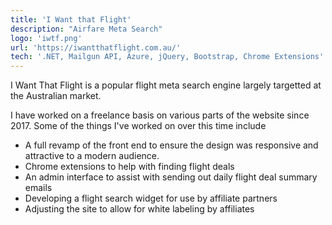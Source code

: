 ```yaml
---
title: 'I Want that Flight'
description: "Airfare Meta Search"
logo: 'iwtf.png'
url: 'https://iwantthatflight.com.au/'
tech: '.NET, Mailgun API, Azure, jQuery, Bootstrap, Chrome Extensions'
---
```


I Want That Flight is a popular flight meta search engine largely targetted at the Australian market. 

I have worked on a freelance basis on various parts of the website since 2017. Some of the things I've worked on over this time include

* A full revamp of the front end to ensure the design was responsive and attractive to a modern audience.
* Chrome extensions to help with finding flight deals
* An admin interface to assist with sending out daily flight deal summary emails
* Developing a flight search widget for use by affiliate partners
* Adjusting the site to allow for white labeling by affiliates